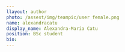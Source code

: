```yaml
---
llayout: author
photo: /assest/img/teampic/user female.png 
name: alexandracatu
display_name: Alexandra-Maria Catu
position: BSc student
bio:
---
```

